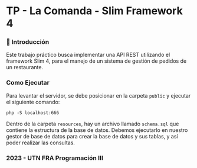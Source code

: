 TP - La Comanda - Slim Framework 4
==================================

### 📝 Introducción
Este trabajo práctico busca implementar una API REST utilizando el framework Slim 4, para el manejo de un sistema de gestión de pedidos de un restaurante.

### Como Ejecutar
Para levantar el servidor, se debe posicionar en la carpeta `public` y ejecutar el siguiente comando:
```shell
php -S localhost:666
```

Dentro de la carpeta `resources`, hay un archivo llamado `schema.sql` que contiene la estructura de la base de datos.
Debemos ejecutarlo en nuestro gestor de base de datos para crear la base de datos y sus tablas, y así poder realizar las consultas.

### 2023 - UTN FRA Programación III
